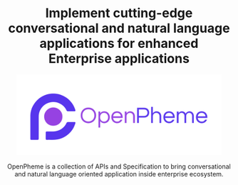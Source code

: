 <h1 align="center">
    Implement cutting-edge conversational and natural language applications for enhanced Enterprise applications
</h1>

<p align="center">
  <a href="https://openpheme.org">
    <img src="https://raw.githubusercontent.com/openpheme/.github/main/profile/logo.png" alt="OpenPheme logo" height="180">
  </a>
</p>

<p align="center">
OpenPheme is a collection of APIs and Specification to bring conversational and natural language oriented
application inside enterprise ecosystem.
</p>
